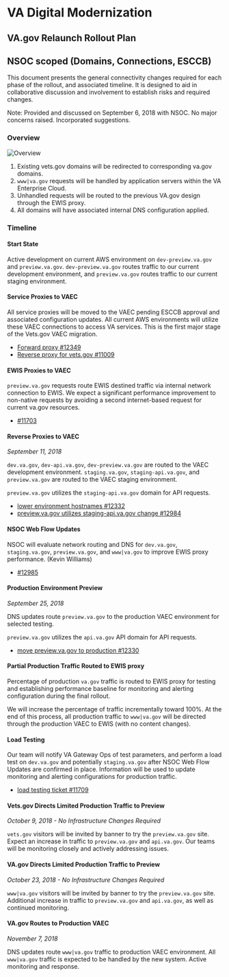 # VA Digital Modernization

## VA.gov Relaunch Rollout Plan

## NSOC scoped (Domains, Connections, ESCCB)

This document presents the general connectivity changes required for each phase of the rollout, and associated timeline. It is designed to aid in collaborative discussion and involvement to establish risks and required changes.

Note: Provided and discussed on September 6, 2018 with NSOC. No major concerns raised. Incorporated suggestions.

### Overview

![Overview](./NSOC-Scope.png)

1. Existing vets.gov domains will be redirected to corresponding va.gov domains.
2. `www|va.gov` requests will be handled by application servers within the VA Enterprise Cloud.
3. Unhandled requests will be routed to the previous VA.gov design through the EWIS proxy.
4. All domains will have associated internal DNS configuration applied.

### Timeline

#### Start State

Active development on current AWS environment on `dev-preview.va.gov` and `preview.va.gov`. `dev-preview.va.gov` routes traffic to our current development environment, and `preview.va.gov` routes traffic to our current staging environment. 

#### Service Proxies to VAEC

All service proxies will be moved to the VAEC pending ESCCB approval and associated configuration updates. All current AWS environments will utilize these VAEC connections to access VA services. This is the first major stage of the Vets.gov VAEC migration. 

- [Forward proxy #12349](https://github.com/department-of-veterans-affairs/vets.gov-team/issues/12349)
- [Reverse proxy for vets.gov #11009](https://github.com/department-of-veterans-affairs/vets.gov-team/issues/11009)

#### EWIS Proxies to VAEC

`preview.va.gov` requests route EWIS destined traffic via internal network connection to EWIS. We expect a significant performance improvement to non-native requests by avoiding a second internet-based request for current va.gov resources. 

- [#11703](https://github.com/department-of-veterans-affairs/vets.gov-team/issues/11703)  

#### Reverse Proxies to VAEC

*September 11, 2018*

`dev.va.gov`, `dev-api.va.gov`, `dev-preview.va.gov` are routed to the VAEC development environment. `staging.va.gov`, `staging-api.va.gov`, and `preview.va.gov` are routed to the VAEC staging environment. 

`preview.va.gov` utilizes the `staging-api.va.gov` domain for API requests.

- [lower environment hostnames #12332](https://github.com/department-of-veterans-affairs/vets.gov-team/issues/12332)
- [preview.va.gov utilizes staging-api.va.gov change #12984](https://github.com/department-of-veterans-affairs/vets.gov-team/issues/12984)

#### NSOC Web Flow Updates

NSOC will evaluate network routing and DNS for `dev.va.gov`, `staging.va.gov`, `preview.va.gov`, and `www|va.gov` to improve EWIS proxy performance.  (Kevin Williams)

- [#12985](https://github.com/department-of-veterans-affairs/vets.gov-team/issues/12985)

#### Production Environment Preview

*September 25, 2018*

DNS updates route `preview.va.gov` to the production VAEC environment for selected testing.

`preview.va.gov` utilizes the `api.va.gov` API domain for API requests.

- [move preview.va.gov to production #12330](https://github.com/department-of-veterans-affairs/vets.gov-team/issues/12330)

#### Partial Production Traffic Routed to EWIS proxy

Percentage of production `va.gov` traffic is routed to EWIS proxy for testing and establishing performance baseline for monitoring and alerting configuration during the final rollout.

We will increase the percentage of traffic incrementally toward 100%. At the end of this process, all production traffic to `www|va.gov` will be directed through the production VAEC to EWIS (with no content changes).

#### Load Testing

Our team will notify VA Gateway Ops of test parameters, and perform a load test on `dev.va.gov` and potentially `staging.va.gov` after NSOC Web Flow Updates are confirmed in place. Information will be used to update monitoring and alerting configurations for production traffic.

- [load testing ticket #11709](https://github.com/department-of-veterans-affairs/vets.gov-team/issues/11709) 

#### Vets.gov Directs Limited Production Traffic to Preview

*October 9, 2018 - No Infrastructure Changes Required*

`vets.gov` visitors will be invited by banner to try the `preview.va.gov` site. Expect an increase in traffic to `preview.va.gov` and `api.va.gov`. Our teams will be monitoring closely and actively addressing issues.


#### VA.gov Directs Limited Production Traffic to Preview

*October 23, 2018 - No Infrastructure Changes Required*

`www|va.gov` visitors will be invited by banner to try the `preview.va.gov` site. Additional increase in traffic to `preview.va.gov` and `api.va.gov`, as well as continued monitoring.

#### VA.gov Routes to Production VAEC

*November 7, 2018*

DNS updates route `www|va.gov` traffic to production VAEC environment. All `www|va.gov` traffic is expected to be handled by the new system. Active monitoring and response.
